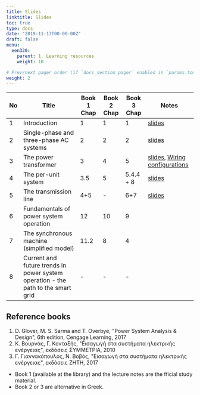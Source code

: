 ```yaml
---
title: Slides
linktitle: Slides
toc: true
type: docs
date: "2019-11-17T00:00:00Z"
draft: false
menu:
  een320:
    parent: 1. Learning resources
    weight: 10

# Prev/next pager order (if `docs_section_pager` enabled in `params.toml`)
weight: 2
---
```


| No | Title | Book 1 Chap |Book 2 Chap |Book 3  Chap | Notes |
|-----------------|-----------------|------------|------------|------------|------------|
|1| Introduction | 1 |1 |1 | [slides](https://alucutac-my.sharepoint.com/:b:/g/personal/petros_aristidou_cut_ac_cy/ETEVbTPaqh5Cvv8HJdXMPz4BKglgoif1buu7RGxw3raKJQ?e=jZtA3U)|
|2| Single-phase and three-phase AC systems| 2 |2  |2  | [slides](https://alucutac-my.sharepoint.com/:b:/g/personal/petros_aristidou_cut_ac_cy/ERRg8JaCZvNDjZxu5wGiBeMBkBP6dUFPjLBdvFQPSW8KxA?e=GZ7j1F) |
|3| The power transformer | 3 | 4 |  5 | [slides](https://alucutac-my.sharepoint.com/:b:/g/personal/petros_aristidou_cut_ac_cy/EUjBWYpKf7FCo6zRkiCPbloBfRNxDN8eQZb-JorAaewjfg?e=HqXZWg), [Wiring configurations](https://www.dropbox.com/s/k7youdu8vji594j/Transformer-wiring-configurations.pdf?dl=0)|
|4| The per-unit system |  3.5 |  5 |  5.4.4 + 8 | [slides](https://alucutac-my.sharepoint.com/:b:/g/personal/petros_aristidou_cut_ac_cy/EQmgl5W0oKRMrd3Bnr5nCjgBidkHlOZ4xR_QZ8j2vhaaDg?e=rg9Aw6)|
|5| The transmission line |  4+5 | - |  6+7 | [slides](https://alucutac-my.sharepoint.com/:b:/g/personal/petros_aristidou_cut_ac_cy/Ecyub3Y2QHhJskYhliIr8sYBcpAPKEWE-Ja46biARTPO_w?e=pXCKIO)| 
|6| Fundamentals of power system operation |  12 |  10 |  9 | |
|7| The synchronous machine (simplified model) |  11.2 |  8 |  4 | |
|8| Current and future trends in power system operation - the path to the smart grid | - | - | - | |


## Reference books

1. D. Glover, M. S. Sarma and T. Overbye, "Power System Analysis \& Design", 6th edition, Cengage Learning, 2017
2. Κ. Βουρνάς, Γ. Κονταξής, "Εισαγωγή στα συστήματα ηλεκτρικής ενέργειας",  εκδόσεις ΣΥΜΜΕΤΡΙΑ, 2010
3. Γ. Γιαννακόπουλος, Ν. Βοβός, "Εισαγωγή στα συστήματα ηλεκτρικής ενέργειας",  εκδόσεις ΖΗΤΗ, 2017

- Book 1 (available at the library) and the lecture notes are the fficial study material.
- Book 2 or 3 are alternative in Greek.
